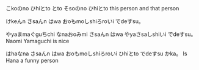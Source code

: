 
こkoのno ひhiとto とto そsoのno ひhiとto 
this person and that person



けkeんn さsaんn はwa おoもmoしshiろroいi でdeすsu。


やyaまmaぐguちchi なnaおoみmi さsaんn はwa やyaさsaしshiいi でdeすsu。
Naomi Yamaguchi is nice

はhaなna さsaんn はwa おoもmoしshiろroいi ひhiとto でdeすsu かka。
Is Hana a funny person
